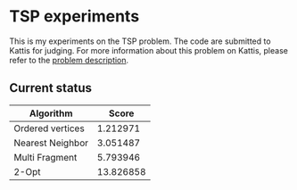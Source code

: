 # TSP experiments

This is my experiments on the TSP problem. The code are submitted to Kattis for judging. For more information
about this problem on Kattis, please refer to the [problem description](https://open.kattis.com/problems/tsp).

## Current status

| Algorithm          | Score      |
| ------------------ | ---------- |
| Ordered vertices   | 1.212971   |
| Nearest Neighbor   | 3.051487   |
| Multi Fragment     | 5.793946   |
| 2-Opt              | 13.826858  |

